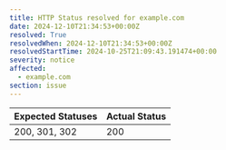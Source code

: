 ```yaml
---
title: HTTP Status resolved for example.com
date: 2024-12-10T21:34:53+00:00Z
resolved: True
resolvedWhen: 2024-12-10T21:34:53+00:00Z
resolvedStartTime: 2024-10-25T21:09:43.191474+00:00
severity: notice
affected:
  - example.com
section: issue
---
```


| Expected Statuses | Actual Status  |
|-------------------|----------------|
| 200, 301, 302 | 200 |
